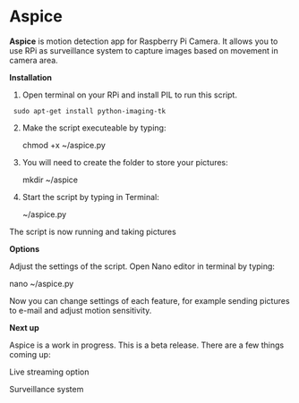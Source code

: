 Aspice
======
<b>Aspice</b> is motion detection app for Raspberry Pi Camera. It allows you to use RPi as surveillance system to capture images based on movement in camera area.


<b>Installation</b>

1. Open terminal on your RPi and install PIL to run this script.

  <code> sudo apt-get install python-imaging-tk </code>

2. Make the script executeable by typing:
   
	chmod +x ~/aspice.py

3. You will need to create the folder to store your pictures:
   
	mkdir ~/aspice

4. Start the script by typing in Terminal:
  
	 ~/aspice.py

The script is now running and taking pictures

<b>Options</b>

Adjust the settings of the script. Open Nano editor in terminal by typing:

nano ~/aspice.py

Now you can change settings of each feature, for example sending pictures to e-mail and adjust motion sensitivity.

<b>Next up</b>

Aspice is a work in progress. This is a beta release. There are a few things coming up:

Live streaming option

Surveillance system
